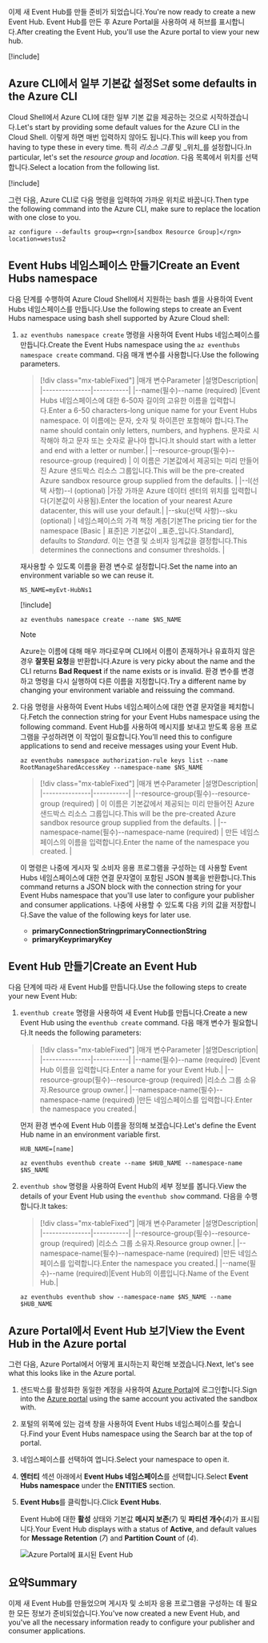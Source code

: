 <span data-ttu-id="8d4be-101">이제 새 Event Hub를 만들 준비가 되었습니다.</span><span class="sxs-lookup"><span data-stu-id="8d4be-101">You're now ready to create a new Event Hub.</span></span> <span data-ttu-id="8d4be-102">Event Hub를 만든 후 Azure Portal을 사용하여 새 허브를 표시합니다.</span><span class="sxs-lookup"><span data-stu-id="8d4be-102">After creating the Event Hub, you'll use the Azure portal to view your new hub.</span></span>

[!include[](../../../includes/azure-sandbox-activate.md)]

## <a name="set-some-defaults-in-the-azure-cli"></a><span data-ttu-id="8d4be-103">Azure CLI에서 일부 기본값 설정</span><span class="sxs-lookup"><span data-stu-id="8d4be-103">Set some defaults in the Azure CLI</span></span>

<span data-ttu-id="8d4be-104">Cloud Shell에서 Azure CLI에 대한 일부 기본 값을 제공하는 것으로 시작하겠습니다.</span><span class="sxs-lookup"><span data-stu-id="8d4be-104">Let's start by providing some default values for the Azure CLI in the Cloud Shell.</span></span> <span data-ttu-id="8d4be-105">이렇게 하면 매번 입력하지 않아도 됩니다.</span><span class="sxs-lookup"><span data-stu-id="8d4be-105">This will keep you from having to type these in every time.</span></span> <span data-ttu-id="8d4be-106">특히 _리소스 그룹_ 및 _위치_를 설정합니다.</span><span class="sxs-lookup"><span data-stu-id="8d4be-106">In particular, let's set the _resource group_ and _location_.</span></span> <span data-ttu-id="8d4be-107">다음 목록에서 위치를 선택합니다.</span><span class="sxs-lookup"><span data-stu-id="8d4be-107">Select a location from the following list.</span></span>

[!include[](../../../includes/azure-sandbox-regions-first-mention-note.md)]

<span data-ttu-id="8d4be-108">그런 다음, Azure CLI로 다음 명령을 입력하여 가까운 위치로 바꿉니다.</span><span class="sxs-lookup"><span data-stu-id="8d4be-108">Then type the following command into the Azure CLI, make sure to replace the location with one close to you.</span></span>

```azurecli
az configure --defaults group=<rgn>[sandbox Resource Group]</rgn> location=westus2
```

## <a name="create-an-event-hubs-namespace"></a><span data-ttu-id="8d4be-109">Event Hubs 네임스페이스 만들기</span><span class="sxs-lookup"><span data-stu-id="8d4be-109">Create an Event Hubs namespace</span></span>

<span data-ttu-id="8d4be-110">다음 단계를 수행하여 Azure Cloud Shell에서 지원하는 bash 셸을 사용하여 Event Hubs 네임스페이스를 만듭니다.</span><span class="sxs-lookup"><span data-stu-id="8d4be-110">Use the following steps to create an Event Hubs namespace using bash shell supported by Azure Cloud shell:</span></span>

1. <span data-ttu-id="8d4be-111">`az eventhubs namespace create` 명령을 사용하여 Event Hubs 네임스페이스를 만듭니다.</span><span class="sxs-lookup"><span data-stu-id="8d4be-111">Create the Event Hubs namespace using the `az eventhubs namespace create` command.</span></span> <span data-ttu-id="8d4be-112">다음 매개 변수를 사용합니다.</span><span class="sxs-lookup"><span data-stu-id="8d4be-112">Use the following parameters.</span></span>

    > [!div class="mx-tableFixed"]
    > |<span data-ttu-id="8d4be-113">매개 변수</span><span class="sxs-lookup"><span data-stu-id="8d4be-113">Parameter</span></span>      |<span data-ttu-id="8d4be-114">설명</span><span class="sxs-lookup"><span data-stu-id="8d4be-114">Description</span></span>|
    > |---------------|-----------|
    > |<span data-ttu-id="8d4be-115">--name(필수)</span><span class="sxs-lookup"><span data-stu-id="8d4be-115">--name (required)</span></span>      |<span data-ttu-id="8d4be-116">Event Hubs 네임스페이스에 대한 6-50자 길이의 고유한 이름을 입력합니다.</span><span class="sxs-lookup"><span data-stu-id="8d4be-116">Enter a 6-50 characters-long unique name for your Event Hubs namespace.</span></span> <span data-ttu-id="8d4be-117">이 이름에는 문자, 숫자 및 하이픈만 포함해야 합니다.</span><span class="sxs-lookup"><span data-stu-id="8d4be-117">The name should contain only letters, numbers, and hyphens.</span></span> <span data-ttu-id="8d4be-118">문자로 시작해야 하고 문자 또는 숫자로 끝나야 합니다.</span><span class="sxs-lookup"><span data-stu-id="8d4be-118">It should start with a letter and end with a letter or number.</span></span>|
    > |<span data-ttu-id="8d4be-119">--resource-group(필수)</span><span class="sxs-lookup"><span data-stu-id="8d4be-119">--resource-group (required)</span></span> | <span data-ttu-id="8d4be-120">이 이름은 기본값에서 제공되는 미리 만들어진 Azure 샌드박스 리소스 그룹입니다.</span><span class="sxs-lookup"><span data-stu-id="8d4be-120">This will be the pre-created Azure sandbox resource group supplied from the defaults.</span></span> |
    > |<span data-ttu-id="8d4be-121">--l(선택 사항)</span><span class="sxs-lookup"><span data-stu-id="8d4be-121">--l (optional)</span></span>     |<span data-ttu-id="8d4be-122">가장 가까운 Azure 데이터 센터의 위치를 입력합니다(기본값이 사용됨).</span><span class="sxs-lookup"><span data-stu-id="8d4be-122">Enter the location of your nearest Azure datacenter, this will use your default.</span></span>|
    > |<span data-ttu-id="8d4be-123">--sku(선택 사항)</span><span class="sxs-lookup"><span data-stu-id="8d4be-123">--sku (optional)</span></span> | <span data-ttu-id="8d4be-124">네임스페이스의 가격 책정 계층[기본</span><span class="sxs-lookup"><span data-stu-id="8d4be-124">The pricing tier for the namespace [Basic</span></span> | <span data-ttu-id="8d4be-125">표준]은 기본값이 _표준_입니다.</span><span class="sxs-lookup"><span data-stu-id="8d4be-125">Standard], defaults to _Standard_.</span></span> <span data-ttu-id="8d4be-126">이는 연결 및 소비자 임계값을 결정합니다.</span><span class="sxs-lookup"><span data-stu-id="8d4be-126">This determines the connections and consumer thresholds.</span></span> |

    <span data-ttu-id="8d4be-127">재사용할 수 있도록 이름을 환경 변수로 설정합니다.</span><span class="sxs-lookup"><span data-stu-id="8d4be-127">Set the name into an environment variable so we can reuse it.</span></span>

    ```azurecli
    NS_NAME=myEvt-HubNs1
    ````

    [!include[](../../../includes/azure-cloudshell-copy-paste-tip.md)]

    ```azurecli
    az eventhubs namespace create --name $NS_NAME
    ```

    > [!NOTE]
    > <span data-ttu-id="8d4be-128">Azure는 이름에 대해 매우 까다로우며 CLI에서 이름이 존재하거나 유효하지 않은 경우 **잘못된 요청**을 반환합니다.</span><span class="sxs-lookup"><span data-stu-id="8d4be-128">Azure is very picky about the name and the CLI returns **Bad Request** if the name exists or is invalid.</span></span> <span data-ttu-id="8d4be-129">환경 변수를 변경하고 명령을 다시 실행하여 다른 이름을 지정합니다.</span><span class="sxs-lookup"><span data-stu-id="8d4be-129">Try a different name by changing your environment variable and reissuing the command.</span></span>


1. <span data-ttu-id="8d4be-130">다음 명령을 사용하여 Event Hubs 네임스페이스에 대한 연결 문자열을 페치합니다.</span><span class="sxs-lookup"><span data-stu-id="8d4be-130">Fetch the connection string for your Event Hubs namespace using the following command.</span></span> <span data-ttu-id="8d4be-131">Event Hub를 사용하여 메시지를 보내고 받도록 응용 프로그램을 구성하려면 이 작업이 필요합니다.</span><span class="sxs-lookup"><span data-stu-id="8d4be-131">You'll need this to configure applications to send and receive messages using your Event Hub.</span></span>

    ```azurecli
    az eventhubs namespace authorization-rule keys list --name RootManageSharedAccessKey --namespace-name $NS_NAME
    ```

    > [!div class="mx-tableFixed"]
    > |<span data-ttu-id="8d4be-132">매개 변수</span><span class="sxs-lookup"><span data-stu-id="8d4be-132">Parameter</span></span>      |<span data-ttu-id="8d4be-133">설명</span><span class="sxs-lookup"><span data-stu-id="8d4be-133">Description</span></span>|
    > |---------------|-----------|
    > |<span data-ttu-id="8d4be-134">--resource-group(필수)</span><span class="sxs-lookup"><span data-stu-id="8d4be-134">--resource-group (required)</span></span>  | <span data-ttu-id="8d4be-135">이 이름은 기본값에서 제공되는 미리 만들어진 Azure 샌드박스 리소스 그룹입니다.</span><span class="sxs-lookup"><span data-stu-id="8d4be-135">This will be the pre-created Azure sandbox resource group supplied from the defaults.</span></span> |
    > |<span data-ttu-id="8d4be-136">--namespace-name(필수)</span><span class="sxs-lookup"><span data-stu-id="8d4be-136">--namespace-name (required)</span></span>  | <span data-ttu-id="8d4be-137">만든 네임스페이스의 이름을 입력합니다.</span><span class="sxs-lookup"><span data-stu-id="8d4be-137">Enter the name of the namespace you created.</span></span> |

    <span data-ttu-id="8d4be-138">이 명령은 나중에 게시자 및 소비자 응용 프로그램을 구성하는 데 사용할 Event Hubs 네임스페이스에 대한 연결 문자열이 포함된 JSON 블록을 반환합니다.</span><span class="sxs-lookup"><span data-stu-id="8d4be-138">This command returns a JSON block with the connection string for your Event Hubs namespace that you'll use later to configure your publisher and consumer applications.</span></span> <span data-ttu-id="8d4be-139">나중에 사용할 수 있도록 다음 키의 값을 저장합니다.</span><span class="sxs-lookup"><span data-stu-id="8d4be-139">Save the value of the following keys for later use.</span></span>

    - <span data-ttu-id="8d4be-140">**primaryConnectionString**</span><span class="sxs-lookup"><span data-stu-id="8d4be-140">**primaryConnectionString**</span></span>
    - <span data-ttu-id="8d4be-141">**primaryKey**</span><span class="sxs-lookup"><span data-stu-id="8d4be-141">**primaryKey**</span></span>

## <a name="create-an-event-hub"></a><span data-ttu-id="8d4be-142">Event Hub 만들기</span><span class="sxs-lookup"><span data-stu-id="8d4be-142">Create an Event Hub</span></span>

<span data-ttu-id="8d4be-143">다음 단계에 따라 새 Event Hub를 만듭니다.</span><span class="sxs-lookup"><span data-stu-id="8d4be-143">Use the following steps to create your new Event Hub:</span></span>

1. <span data-ttu-id="8d4be-144">`eventhub create` 명령을 사용하여 새 Event Hub를 만듭니다.</span><span class="sxs-lookup"><span data-stu-id="8d4be-144">Create a new Event Hub using the `eventhub create` command.</span></span> <span data-ttu-id="8d4be-145">다음 매개 변수가 필요합니다.</span><span class="sxs-lookup"><span data-stu-id="8d4be-145">It needs the following parameters:</span></span>

    > [!div class="mx-tableFixed"]
    > |<span data-ttu-id="8d4be-146">매개 변수</span><span class="sxs-lookup"><span data-stu-id="8d4be-146">Parameter</span></span>      |<span data-ttu-id="8d4be-147">설명</span><span class="sxs-lookup"><span data-stu-id="8d4be-147">Description</span></span>|
    > |---------------|-----------|
    > |<span data-ttu-id="8d4be-148">--name(필수)</span><span class="sxs-lookup"><span data-stu-id="8d4be-148">--name (required)</span></span>  |<span data-ttu-id="8d4be-149">Event Hub 이름을 입력합니다.</span><span class="sxs-lookup"><span data-stu-id="8d4be-149">Enter a name for your Event Hub.</span></span>|
    > |<span data-ttu-id="8d4be-150">--resource-group(필수)</span><span class="sxs-lookup"><span data-stu-id="8d4be-150">--resource-group (required)</span></span>  |<span data-ttu-id="8d4be-151">리소스 그룹 소유자.</span><span class="sxs-lookup"><span data-stu-id="8d4be-151">Resource group owner.</span></span>|
    > |<span data-ttu-id="8d4be-152">--namespace-name(필수)</span><span class="sxs-lookup"><span data-stu-id="8d4be-152">--namespace-name (required)</span></span>      |<span data-ttu-id="8d4be-153">만든 네임스페이스를 입력합니다.</span><span class="sxs-lookup"><span data-stu-id="8d4be-153">Enter the namespace you created.</span></span>|

    <span data-ttu-id="8d4be-154">먼저 환경 변수에 Event Hub 이름을 정의해 보겠습니다.</span><span class="sxs-lookup"><span data-stu-id="8d4be-154">Let's define the Event Hub name in an environment variable first.</span></span>

    ```azurecli
    HUB_NAME=[name]
    ```

    ```azurecli
    az eventhubs eventhub create --name $HUB_NAME --namespace-name $NS_NAME
    ```

1. <span data-ttu-id="8d4be-155">`eventhub show` 명령을 사용하여 Event Hub의 세부 정보를 봅니다.</span><span class="sxs-lookup"><span data-stu-id="8d4be-155">View the details of your Event Hub using the `eventhub show` command.</span></span> <span data-ttu-id="8d4be-156">다음을 수행합니다.</span><span class="sxs-lookup"><span data-stu-id="8d4be-156">It takes:</span></span>

    > [!div class="mx-tableFixed"]
    > |<span data-ttu-id="8d4be-157">매개 변수</span><span class="sxs-lookup"><span data-stu-id="8d4be-157">Parameter</span></span>      |<span data-ttu-id="8d4be-158">설명</span><span class="sxs-lookup"><span data-stu-id="8d4be-158">Description</span></span>|
    > |---------------|-----------|
    > |<span data-ttu-id="8d4be-159">--resource-group(필수)</span><span class="sxs-lookup"><span data-stu-id="8d4be-159">--resource-group (required)</span></span>  |<span data-ttu-id="8d4be-160">리소스 그룹 소유자.</span><span class="sxs-lookup"><span data-stu-id="8d4be-160">Resource group owner.</span></span>|
    > |<span data-ttu-id="8d4be-161">--namespace-name(필수)</span><span class="sxs-lookup"><span data-stu-id="8d4be-161">--namespace-name (required)</span></span>      |<span data-ttu-id="8d4be-162">만든 네임스페이스를 입력합니다.</span><span class="sxs-lookup"><span data-stu-id="8d4be-162">Enter the namespace you created.</span></span>|
    > |<span data-ttu-id="8d4be-163">--name(필수)</span><span class="sxs-lookup"><span data-stu-id="8d4be-163">--name  (required)</span></span>|<span data-ttu-id="8d4be-164">Event Hub의 이름입니다.</span><span class="sxs-lookup"><span data-stu-id="8d4be-164">Name of the Event Hub.</span></span>|

    ```azurecli
    az eventhubs eventhub show --namespace-name $NS_NAME --name $HUB_NAME
    ```

## <a name="view-the-event-hub-in-the-azure-portal"></a><span data-ttu-id="8d4be-165">Azure Portal에서 Event Hub 보기</span><span class="sxs-lookup"><span data-stu-id="8d4be-165">View the Event Hub in the Azure portal</span></span>

<span data-ttu-id="8d4be-166">그런 다음, Azure Portal에서 어떻게 표시하는지 확인해 보겠습니다.</span><span class="sxs-lookup"><span data-stu-id="8d4be-166">Next, let's see what this looks like in the Azure portal.</span></span>

1. <span data-ttu-id="8d4be-167">샌드박스를 활성화한 동일한 계정을 사용하여 [Azure Portal](https://portal.azure.com/learn.docs.microsoft.com?azure-portal=true)에 로그인합니다.</span><span class="sxs-lookup"><span data-stu-id="8d4be-167">Sign into the [Azure portal](https://portal.azure.com/learn.docs.microsoft.com?azure-portal=true) using the same account you activated the sandbox with.</span></span>

1. <span data-ttu-id="8d4be-168">포털의 위쪽에 있는 검색 창을 사용하여 Event Hubs 네임스페이스를 찾습니다.</span><span class="sxs-lookup"><span data-stu-id="8d4be-168">Find your Event Hubs namespace using the Search bar at the top of portal.</span></span>

1. <span data-ttu-id="8d4be-169">네임스페이스를 선택하여 엽니다.</span><span class="sxs-lookup"><span data-stu-id="8d4be-169">Select your namespace to open it.</span></span>

1. <span data-ttu-id="8d4be-170">**엔터티** 섹션 아래에서 **Event Hubs 네임스페이스**를 선택합니다.</span><span class="sxs-lookup"><span data-stu-id="8d4be-170">Select **Event Hubs namespace** under the **ENTITIES** section.</span></span>

1. <span data-ttu-id="8d4be-171">**Event Hubs**를 클릭합니다.</span><span class="sxs-lookup"><span data-stu-id="8d4be-171">Click **Event Hubs**.</span></span>

    <span data-ttu-id="8d4be-172">Event Hub에 대한 **활성** 상태와 기본값 **메시지 보존**(*7*) 및 **파티션 개수**(*4*)가 표시됩니다.</span><span class="sxs-lookup"><span data-stu-id="8d4be-172">Your Event Hub displays with a status of **Active**, and default values for **Message Retention** (*7*) and **Partition Count** of (*4*).</span></span>

    ![Azure Portal에 표시된 Event Hub](../media/3-event-hub.png)

## <a name="summary"></a><span data-ttu-id="8d4be-174">요약</span><span class="sxs-lookup"><span data-stu-id="8d4be-174">Summary</span></span>

<span data-ttu-id="8d4be-175">이제 새 Event Hub를 만들었으며 게시자 및 소비자 응용 프로그램을 구성하는 데 필요한 모든 정보가 준비되었습니다.</span><span class="sxs-lookup"><span data-stu-id="8d4be-175">You've now created a new Event Hub, and you've all the necessary information ready to configure your publisher and consumer applications.</span></span>
